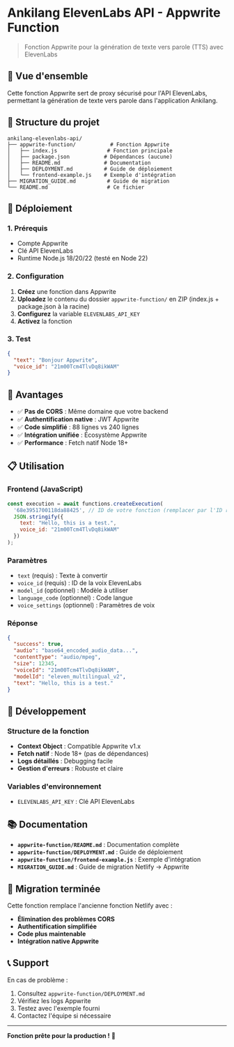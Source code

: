 # Ankilang ElevenLabs API - Appwrite Function

> Fonction Appwrite pour la génération de texte vers parole (TTS) avec ElevenLabs

## 🎯 Vue d'ensemble

Cette fonction Appwrite sert de proxy sécurisé pour l'API ElevenLabs, permettant la génération de texte vers parole dans l'application Ankilang.

## 📁 Structure du projet

```
ankilang-elevenlabs-api/
├── appwrite-function/           # Fonction Appwrite
│   ├── index.js                # Fonction principale
│   ├── package.json           # Dépendances (aucune)
│   ├── README.md              # Documentation
│   ├── DEPLOYMENT.md          # Guide de déploiement
│   └── frontend-example.js    # Exemple d'intégration
├── MIGRATION_GUIDE.md          # Guide de migration
└── README.md                   # Ce fichier
```

## 🚀 Déploiement

### 1. Prérequis
- Compte Appwrite
- Clé API ElevenLabs
- Runtime Node.js 18/20/22 (testé en Node 22)

### 2. Configuration
1. **Créez** une fonction dans Appwrite
2. **Uploadez** le contenu du dossier `appwrite-function/` en ZIP (index.js + package.json à la racine)
3. **Configurez** la variable `ELEVENLABS_API_KEY`
4. **Activez** la fonction

### 3. Test
```json
{
  "text": "Bonjour Appwrite",
  "voice_id": "21m00Tcm4TlvDq8ikWAM"
}
```

## 🎯 Avantages

- ✅ **Pas de CORS** : Même domaine que votre backend
- ✅ **Authentification native** : JWT Appwrite
- ✅ **Code simplifié** : 88 lignes vs 240 lignes
- ✅ **Intégration unifiée** : Écosystème Appwrite
- ✅ **Performance** : Fetch natif Node 18+

## 📋 Utilisation

### Frontend (JavaScript)
```javascript
const execution = await functions.createExecution(
  '68e3951700118da88425', // ID de votre fonction (remplacer par l'ID réel)
  JSON.stringify({
    text: "Hello, this is a test.",
    voice_id: "21m00Tcm4TlvDq8ikWAM"
  })
);
```

### Paramètres
- `text` (requis) : Texte à convertir
- `voice_id` (requis) : ID de la voix ElevenLabs
- `model_id` (optionnel) : Modèle à utiliser
- `language_code` (optionnel) : Code langue
- `voice_settings` (optionnel) : Paramètres de voix

### Réponse
```json
{
  "success": true,
  "audio": "base64_encoded_audio_data...",
  "contentType": "audio/mpeg",
  "size": 12345,
  "voiceId": "21m00Tcm4TlvDq8ikWAM",
  "modelId": "eleven_multilingual_v2",
  "text": "Hello, this is a test."
}
```

## 🔧 Développement

### Structure de la fonction
- **Context Object** : Compatible Appwrite v1.x
- **Fetch natif** : Node 18+ (pas de dépendances)
- **Logs détaillés** : Debugging facile
- **Gestion d'erreurs** : Robuste et claire

### Variables d'environnement
- `ELEVENLABS_API_KEY` : Clé API ElevenLabs

## 📚 Documentation

- **`appwrite-function/README.md`** : Documentation complète
- **`appwrite-function/DEPLOYMENT.md`** : Guide de déploiement
- **`appwrite-function/frontend-example.js`** : Exemple d'intégration
- **`MIGRATION_GUIDE.md`** : Guide de migration Netlify → Appwrite

## 🎉 Migration terminée

Cette fonction remplace l'ancienne fonction Netlify avec :
- **Élimination des problèmes CORS**
- **Authentification simplifiée**
- **Code plus maintenable**
- **Intégration native Appwrite**

## 📞 Support

En cas de problème :
1. Consultez `appwrite-function/DEPLOYMENT.md`
2. Vérifiez les logs Appwrite
3. Testez avec l'exemple fourni
4. Contactez l'équipe si nécessaire

---

**Fonction prête pour la production !** 🚀